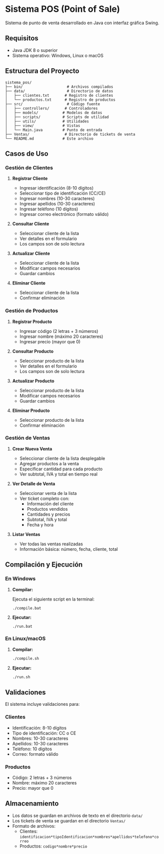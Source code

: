 # Sistema POS (Point of Sale)

Sistema de punto de venta desarrollado en Java con interfaz gráfica Swing.

## Requisitos

- Java JDK 8 o superior
- Sistema operativo: Windows, Linux o macOS

## Estructura del Proyecto

```plaintext
sistema_pos/
├── bin/                    # Archivos compilados
├── data/                   # Directorio de datos
│   ├── clientes.txt       # Registro de clientes
│   └── productos.txt      # Registro de productos
├── src/                    # Código fuente
│   ├── controllers/       # Controladores
│   ├── models/           # Modelos de datos
│   ├── scripts/          # Scripts de utilidad
│   ├── utils/            # Utilidades
│   ├── view/             # Vistas
│   └── Main.java         # Punto de entrada
├── Ventas/                # Directorio de tickets de venta
└── README.md             # Este archivo
```

## Casos de Uso

### Gestión de Clientes

1. **Registrar Cliente**
   - Ingresar identificación (8-10 dígitos)
   - Seleccionar tipo de identificación (CC/CE)
   - Ingresar nombres (10-30 caracteres)
   - Ingresar apellidos (10-30 caracteres)
   - Ingresar teléfono (10 dígitos)
   - Ingresar correo electrónico (formato válido)

2. **Consultar Cliente**
   - Seleccionar cliente de la lista
   - Ver detalles en el formulario
   - Los campos son de solo lectura

3. **Actualizar Cliente**
   - Seleccionar cliente de la lista
   - Modificar campos necesarios
   - Guardar cambios

4. **Eliminar Cliente**
   - Seleccionar cliente de la lista
   - Confirmar eliminación

### Gestión de Productos

1. **Registrar Producto**
   - Ingresar código (2 letras + 3 números)
   - Ingresar nombre (máximo 20 caracteres)
   - Ingresar precio (mayor que 0)

2. **Consultar Producto**
   - Seleccionar producto de la lista
   - Ver detalles en el formulario
   - Los campos son de solo lectura

3. **Actualizar Producto**
   - Seleccionar producto de la lista
   - Modificar campos necesarios
   - Guardar cambios

4. **Eliminar Producto**
   - Seleccionar producto de la lista
   - Confirmar eliminación

### Gestión de Ventas

1. **Crear Nueva Venta**
   - Seleccionar cliente de la lista desplegable
   - Agregar productos a la venta
   - Especificar cantidad para cada producto
   - Ver subtotal, IVA y total en tiempo real

2. **Ver Detalle de Venta**
   - Seleccionar venta de la lista
   - Ver ticket completo con:
     - Información del cliente
     - Productos vendidos
     - Cantidades y precios
     - Subtotal, IVA y total
     - Fecha y hora

3. **Listar Ventas**
   - Ver todas las ventas realizadas
   - Información básica: número, fecha, cliente, total

## Compilación y Ejecución

### En Windows

1. **Compilar:**

   Ejecuta el siguiente script en la terminal:
   ```batch
   ./compile.bat
   ```

2. **Ejecutar:**

   ```batch
   ./run.bat
   ```

### En Linux/macOS

1. **Compilar:**

   ```bash
   ./compile.sh
   ```

2. **Ejecutar:**

   ```bash
   ./run.sh
   ```

## Validaciones

El sistema incluye validaciones para:

### Clientes

- Identificación: 8-10 dígitos
- Tipo de identificación: CC o CE
- Nombres: 10-30 caracteres
- Apellidos: 10-30 caracteres
- Teléfono: 10 dígitos
- Correo: formato válido

### Productos

- Código: 2 letras + 3 números
- Nombre: máximo 20 caracteres
- Precio: mayor que 0

## Almacenamiento

- Los datos se guardan en archivos de texto en el directorio `data/`
- Los tickets de venta se guardan en el directorio `Ventas/`
- Formato de archivos:
  - Clientes: `identificacion*tipoIdentificacion*nombres*apellidos*telefono*correo`
  - Productos: `codigo*nombre*precio`
